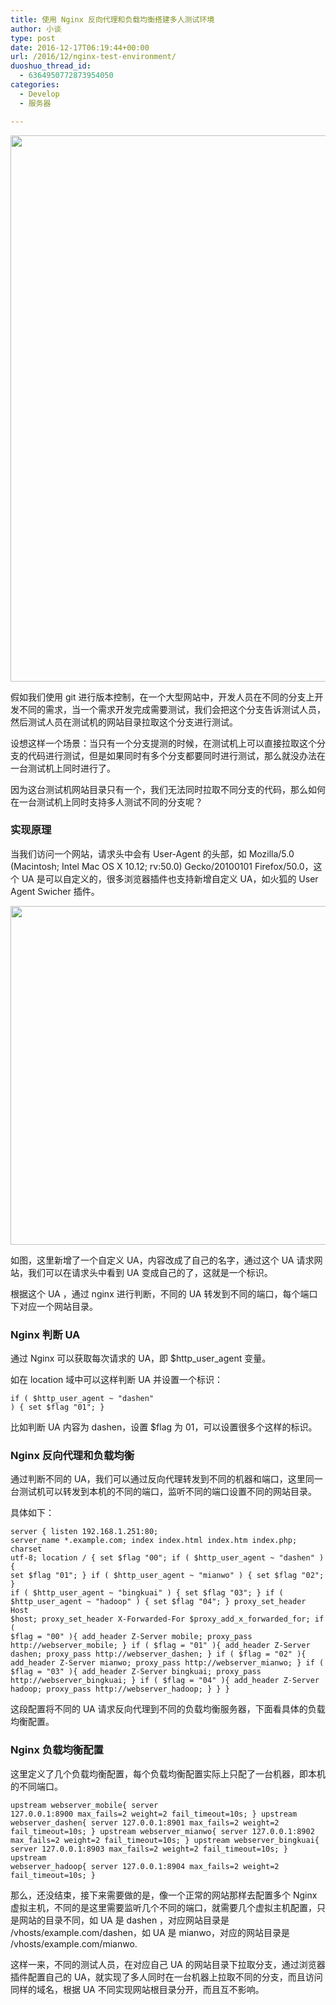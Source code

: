 ```yaml
---
title: 使用 Nginx 反向代理和负载均衡搭建多人测试环境
author: 小谈
type: post
date: 2016-12-17T06:19:44+00:00
url: /2016/12/nginx-test-environment/
duoshuo_thread_id:
  - 6364950772873954050
categories:
  - Develop
  - 服务器

---
```

<img class="alignnone size-full wp-image-11120" src="https://blog.tanteng.me/wp-content/uploads/2016/12/nginx-test.jpeg" alt="" width="1328" height="874" />

假如我们使用 git 进行版本控制，在一个大型网站中，开发人员在不同的分支上开发不同的需求，当一个需求开发完成需要测试，我们会把这个分支告诉测试人员，然后测试人员在测试机的网站目录拉取这个分支进行测试。

<!--more-->

设想这样一个场景：当只有一个分支提测的时候，在测试机上可以直接拉取这个分支的代码进行测试，但是如果同时有多个分支都要同时进行测试，那么就没办法在一台测试机上同时进行了。

因为这台测试机网站目录只有一个，我们无法同时拉取不同分支的代码，那么如何在一台测试机上同时支持多人测试不同的分支呢？

### 实现原理

当我们访问一个网站，请求头中会有 User-Agent 的头部，如 Mozilla/5.0 (Macintosh; Intel Mac OS X 10.12; rv:50.0) Gecko/20100101 Firefox/50.0，这个 UA 是可以自定义的，很多浏览器插件也支持新增自定义 UA，如火狐的 User Agent Swicher 插件。

<img class="alignnone size-full wp-image-11126" src="https://blog.tanteng.me/wp-content/uploads/2016/12/ua-tanteng.jpeg" alt="" width="970" height="542" />

如图，这里新增了一个自定义 UA，内容改成了自己的名字，通过这个 UA 请求网站，我们可以在请求头中看到 UA 变成自己的了，这就是一个标识。

根据这个 UA ，通过 nginx 进行判断，不同的 UA 转发到不同的端口，每个端口下对应一个网站目录。

### Nginx 判断 UA

通过 Nginx 可以获取每次请求的 UA，即 $http\_user\_agent 变量。

如在 location 域中可以这样判断 UA 并设置一个标识：

<code class="lang:php decode:true ">if ( $http_user_agent ~ "dashen" ) {
    set $flag "01";
}</code>

比如判断 UA 内容为 dashen，设置 $flag 为 01，可以设置很多个这样的标识。

### Nginx 反向代理和负载均衡

通过判断不同的 UA，我们可以通过反向代理转发到不同的机器和端口，这里同一台测试机可以转发到本机的不同的端口，监听不同的端口设置不同的网站目录。

具体如下：

<code class="lang:php decode:true ">server
{
    listen 192.168.1.251:80;
    server_name *.example.com;
    index index.html index.htm index.php;
    charset utf-8;
	location / {
		set $flag "00";
		if ( $http_user_agent ~ "dashen" ) {
            set $flag "01";
        }
		if ( $http_user_agent ~ "mianwo" ) {
            set $flag "02";
        }
		if ( $http_user_agent ~ "bingkuai" ) {
            set $flag "03";
        }
		if ( $http_user_agent ~ "hadoop" ) {
            set $flag "04";
        }
        proxy_set_header Host $host;
        proxy_set_header X-Forwarded-For $proxy_add_x_forwarded_for;
        if ( $flag = "00" ){
            add_header Z-Server mobile;
            proxy_pass http://webserver_mobile;
        }
        if ( $flag = "01" ){
            add_header Z-Server dashen;
            proxy_pass http://webserver_dashen;
        }
        if ( $flag = "02" ){
            add_header Z-Server mianwo;
            proxy_pass http://webserver_mianwo;
        }
        if ( $flag = "03" ){
            add_header Z-Server bingkuai;
            proxy_pass http://webserver_bingkuai;
        }
        if ( $flag = "04" ){
            add_header Z-Server hadoop;
            proxy_pass http://webserver_hadoop;
        }
	}
}</code>

这段配置将不同的 UA 请求反向代理到不同的负载均衡服务器，下面看具体的负载均衡配置。

### Nginx 负载均衡配置

这里定义了几个负载均衡配置，每个负载均衡配置实际上只配了一台机器，即本机的不同端口。

<code class="lang:php decode:true ">upstream webserver_mobile{
    server 127.0.0.1:8900 max_fails=2 weight=2 fail_timeout=10s;
}
upstream webserver_dashen{
    server 127.0.0.1:8901 max_fails=2 weight=2 fail_timeout=10s;
}
upstream webserver_mianwo{
    server 127.0.0.1:8902 max_fails=2 weight=2 fail_timeout=10s;
}
upstream webserver_bingkuai{
    server 127.0.0.1:8903 max_fails=2 weight=2 fail_timeout=10s;
}
upstream webserver_hadoop{
    server 127.0.0.1:8904 max_fails=2 weight=2 fail_timeout=10s;
}</code>

那么，还没结束，接下来需要做的是，像一个正常的网站那样去配置多个 Nginx 虚拟主机，不同的是这里需要监听几个不同的端口，就需要几个虚拟主机配置，只是网站的目录不同，如 UA 是 dashen ，对应网站目录是 /vhosts/example.com/dashen，如 UA 是 mianwo，对应的网站目录是 /vhosts/example.com/mianwo.

这样一来，不同的测试人员，在对应自己 UA 的网站目录下拉取分支，通过浏览器插件配置自己的 UA，就实现了多人同时在一台机器上拉取不同的分支，而且访问同样的域名，根据 UA 不同实现网站根目录分开，而且互不影响。